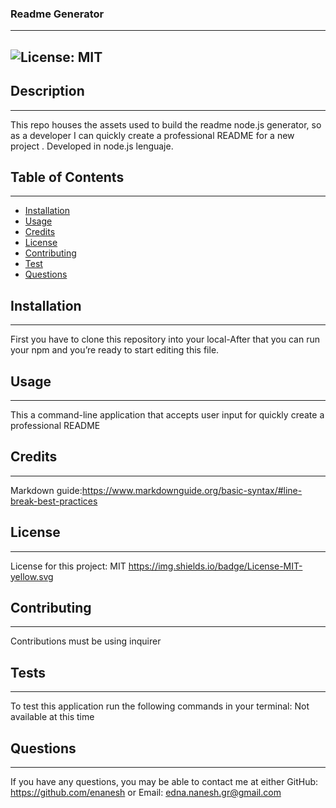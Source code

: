 ### **Readme Generator**
  _________________


## ![License: MIT](https://img.shields.io/badge/License-MIT-yellow.svg)



## **Description**
_________________

This repo houses the assets used to build the readme node.js generator, so as a developer  I can quickly create a professional README for a new project . Developed in node.js lenguaje.


## **Table of Contents**
________________

 - [Installation](#installation)  
 - [Usage](#usage) 
 - [Credits](#credits)  
 - [License](#license)
 - [Contributing](#contributing)  
 - [Test](#test)
 - [Questions](#questions)      



## **Installation**
_________________
First you have to clone this repository into your local-After that you can run your npm and you’re ready to start editing this file.



## **Usage**
_________________

This a command-line application that accepts user input for quickly create a professional README



## **Credits**
_________________

Markdown guide:https://www.markdownguide.org/basic-syntax/#line-break-best-practices


## **License**
_________________

License for this project: MIT  https://img.shields.io/badge/License-MIT-yellow.svg


## **Contributing**
_________________

 Contributions must be using inquirer


## **Tests**
_________________

To test this application run the following commands in your terminal:
 Not available at this time


## **Questions**
_________________

 If you have any questions, you may be able to contact me at either
 GitHub: https://github.com/enanesh
 or
 Email: edna.nanesh.gr@gmail.com

  
  